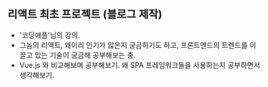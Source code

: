 ## 리액트 최초 프로젝트 (블로그 제작)
- '코딩애플'님의 강의.
- 그놈의 리액트, 왜이리 인기가 많은지 궁금하기도 하고, 프론트엔드의 트렌드를 이끌고 있는 기술이 궁금해 공부해보는 중.
- Vue.js 와 비교해보며 공부해보기. 왜 SPA 프레임워크들을 사용하는지 공부하면서 생각해보기.